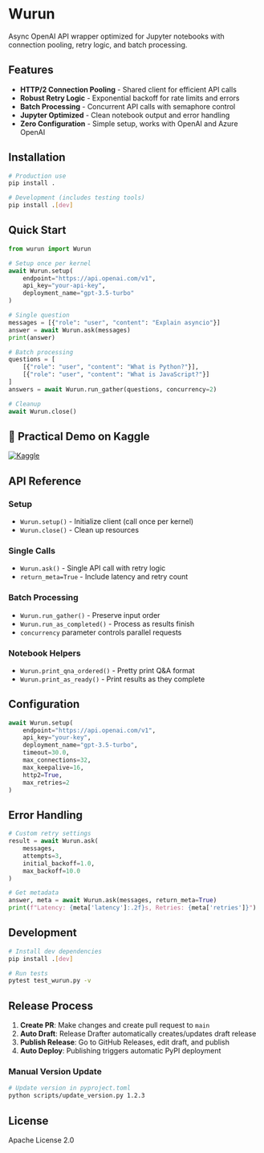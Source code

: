 # Wurun

Async OpenAI API wrapper optimized for Jupyter notebooks with connection pooling, retry logic, and batch processing.

## Features

- **HTTP/2 Connection Pooling** - Shared client for efficient API calls
- **Robust Retry Logic** - Exponential backoff for rate limits and errors
- **Batch Processing** - Concurrent API calls with semaphore control
- **Jupyter Optimized** - Clean notebook output and error handling
- **Zero Configuration** - Simple setup, works with OpenAI and Azure OpenAI

## Installation

```bash
# Production use
pip install .

# Development (includes testing tools)
pip install .[dev]
```

## Quick Start

```python
from wurun import Wurun

# Setup once per kernel
await Wurun.setup(
    endpoint="https://api.openai.com/v1",
    api_key="your-api-key",
    deployment_name="gpt-3.5-turbo"
)

# Single question
messages = [{"role": "user", "content": "Explain asyncio"}]
answer = await Wurun.ask(messages)
print(answer)

# Batch processing
questions = [
    [{"role": "user", "content": "What is Python?"}],
    [{"role": "user", "content": "What is JavaScript?"}]
]
answers = await Wurun.run_gather(questions, concurrency=2)

# Cleanup
await Wurun.close()
```

## 🧪 Practical Demo on Kaggle

[![Kaggle](https://img.shields.io/badge/Kaggle-Notebook-blue?logo=kaggle)](https://www.kaggle.com/code/aisuko/manually-testing-wurun)


## API Reference

### Setup
- `Wurun.setup()` - Initialize client (call once per kernel)
- `Wurun.close()` - Clean up resources

### Single Calls
- `Wurun.ask()` - Single API call with retry logic
- `return_meta=True` - Include latency and retry count

### Batch Processing
- `Wurun.run_gather()` - Preserve input order
- `Wurun.run_as_completed()` - Process as results finish
- `concurrency` parameter controls parallel requests

### Notebook Helpers
- `Wurun.print_qna_ordered()` - Pretty print Q&A format
- `Wurun.print_as_ready()` - Print results as they complete

## Configuration

```python
await Wurun.setup(
    endpoint="https://api.openai.com/v1",
    api_key="your-key",
    deployment_name="gpt-3.5-turbo",
    timeout=30.0,
    max_connections=32,
    max_keepalive=16,
    http2=True,
    max_retries=2
)
```

## Error Handling

```python
# Custom retry settings
result = await Wurun.ask(
    messages,
    attempts=3,
    initial_backoff=1.0,
    max_backoff=10.0
)

# Get metadata
answer, meta = await Wurun.ask(messages, return_meta=True)
print(f"Latency: {meta['latency']:.2f}s, Retries: {meta['retries']}")
```

## Development

```bash
# Install dev dependencies
pip install .[dev]

# Run tests
pytest test_wurun.py -v
```

## Release Process

1. **Create PR**: Make changes and create pull request to `main`
2. **Auto Draft**: Release Drafter automatically creates/updates draft release
3. **Publish Release**: Go to GitHub Releases, edit draft, and publish
4. **Auto Deploy**: Publishing triggers automatic PyPI deployment

### Manual Version Update
```bash
# Update version in pyproject.toml
python scripts/update_version.py 1.2.3
```

## License

Apache License 2.0
